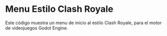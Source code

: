 # Menu Estilo Clash Royale
Este código muestra un menu de inicio al estilo Clash Royale, para el motor de videojuegos Godot Engine.
